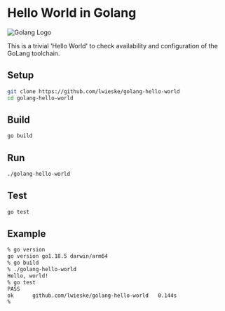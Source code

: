 # Hello World in Golang

![Golang
Logo](https://upload.wikimedia.org/wikipedia/commons/thumb/0/05/Go_Logo_Blue.svg/320px-Go_Logo_Blue.svg.png)

This is a trivial 'Hello World' to check availability and configuration of the
GoLang toolchain.

## Setup

```bash
git clone https://github.com/lwieske/golang-hello-world
cd golang-hello-world
```

## Build

```bash
go build
```

## Run

```bash
./golang-hello-world
```

## Test

```bash
go test
```

## Example

```bash
% go version
go version go1.18.5 darwin/arm64
% go build
% ./golang-hello-world 
Hello, world!
% go test                           
PASS
ok      github.com/lwieske/golang-hello-world   0.144s
%
```
